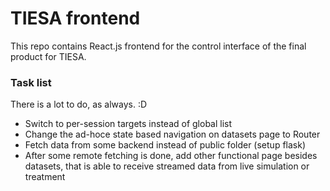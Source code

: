 # TIESA frontend

This repo contains React.js frontend for the control interface of the final product for TIESA. 

### Task list
There is a lot to do, as always. :D

- Switch to per-session targets instead of global list
- Change the ad-hoce state based navigation on datasets page to Router
- Fetch data from some backend instead of public folder (setup flask)
- After some remote fetching is done, add other functional page  besides datasets, that is able to receive streamed data from live simulation or treatment 